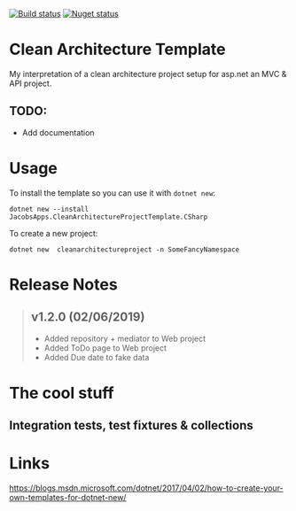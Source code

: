 [![Build status](https://ci.appveyor.com/api/projects/status/dt69j3lkp6p9lxek/branch/master?svg=true)](https://ci.appveyor.com/project/jacobduijzer/cleanarchitecturetemplate/branch/master) [![Nuget status](https://buildstats.info/nuget/JacobsApps.CleanArchitectureProjectTemplate.CSharp?includePreReleases=false)](https://www.nuget.org/packages/JacobsApps.CleanArchitectureProjectTemplate.CSharp/) 

# Clean Architecture Template

My interpretation of a clean architecture project setup for asp.net an MVC & API project. 

## TODO: 

* Add documentation

# Usage

To install the template so you can use it with `dotnet new`:

```
dotnet new --install JacobsApps.CleanArchitectureProjectTemplate.CSharp 
```

To create a new project:
```
dotnet new  cleanarchitectureproject -n SomeFancyNamespace
```

# Release Notes

> ## v1.2.0 (02/06/2019)
> - Added repository + mediator to Web project
> - Added ToDo page to Web project
> - Added Due date to fake data


# The cool stuff

## Integration tests, test fixtures & collections



# Links

https://blogs.msdn.microsoft.com/dotnet/2017/04/02/how-to-create-your-own-templates-for-dotnet-new/
